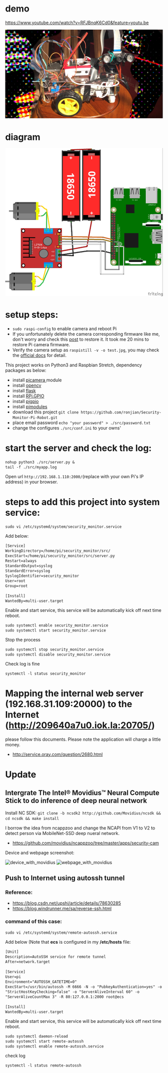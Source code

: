 # demo

https://www.youtube.com/watch?v=RFJBnqK6Cd0&feature=youtu.be

![robot](assets/robot.jpg)

# diagram

![diagram](assets/diagram.jpg)

# setup steps:
- ```sudo raspi-config``` to enable camera and reboot Pi
- If you unfortunately delete the camera corresponding firmware like me, don't worry and check this [post](https://raspberrypi.stackexchange.com/questions/67156/how-can-i-install-raspistill-raspicam-on-a-distro-that-doesnt-include-them) to restore it. It took me 20 mins to restore Pi camera firmware.
- Verify the camera setup as ```raspistill -v -o test.jpg```, you may check the [official docs](https://www.raspberrypi.org/documentation/raspbian/applications/camera.md) for detail.

This project works on Python3 and Raspbian Stretch, dependency packages as below:
- install [picamera ](https://picamera.readthedocs.io/en/release-1.13/) module
- install [opencv](https://www.pyimagesearch.com/2017/09/04/raspbian-stretch-install-opencv-3-python-on-your-raspberry-pi/)
- install [flask](http://flask.pocoo.org/)
- install [RPi.GPIO](https://sourceforge.net/p/raspberry-gpio-python/wiki/install/)
- install [pigpio](http://abyz.me.uk/rpi/pigpio/download.html)
- install [pimodules](https://github.com/ronjian/pimodules)
- download this project ```git clone https://github.com/ronjian/Security-Monitor-Pi-Robot.git```
- place email password ```echo "your password" > ./src/password.txt```
- change the configures ```./src/conf.ini``` to your owns'

# start the server and check the log:
```
nohup python3 ./src/server.py &
tail -f ./src/myapp.log
```


Open url ```http://192.168.1.110:2000/```(replace with your own Pi's IP address) in your browser.  

# steps to add this project into system service:

```shell
sudo vi /etc/systemd/system/security_monitor.service
```
Add below:  
```
[Service]
WorkingDirectory=/home/pi/security_monitor/src/
ExecStart=/home/pi/security_monitor/src/server.py
Restart=always
StandardOutput=syslog
StandardError=syslog
SyslogIdentifier=security_monitor
User=root
Group=root

[Install]
WantedBy=multi-user.target
```
Enable and start service, this service will be automatically kick off next time reboot.
```shell
sudo systemctl enable security_monitor.service
sudo systemctl start security_monitor.service
```
Stop the process  
```shell
sudo systemctl stop security_monitor.service
sudo systemctl disable security_monitor.service
```
Check log is fine  
```shell
systemctl -l status security_monitor
```

# Mapping the internal web server (192.168.31.109:20000) to the Internet (http://209640a7u0.iok.la:20705/)

please follow this documents. Please note the application will charge a little money.
- http://service.oray.com/question/2680.html

# Update

## Intergrate The Intel® Movidius™ Neural Compute Stick to do inference of deep neural network

Install NC SDK:
```git clone -b ncsdk2 http://github.com/Movidius/ncsdk && cd ncsdk && make install```

I borrow the idea from ncappzoo and change the NCAPI from V1 to V2
 to detect person via MobileNet-SSD deep nueral network.

- https://github.com/movidius/ncappzoo/tree/master/apps/security-cam

Device and webpage screenshot:

![device_with_movidius](assets/device_with_movidius.jpg)
![webpage_with_movidius](assets/webpage_with_movidius.jpg)


## Push to Internet using autossh tunnel

### Reference:
- https://blog.csdn.net/upshi/article/details/78630285
- https://blog.windrunner.me/sa/reverse-ssh.html

### command of this case:

```shell
sudo vi /etc/systemd/system/remote-autossh.service
```
Add below (Note that __ecs__ is configured in my __/etc/hosts__ file:  
```
[Unit]
Description=AutoSSH service for remote tunnel
After=network.target

[Service]
User=pi
Environment="AUTOSSH_GATETIME=0"
ExecStart=/usr/bin/autossh -M 6666 -N -o "PubkeyAuthentication=yes" -o "StrictHostKeyChecking=false" -o "ServerAliveInterval 60" -o "ServerAliveCountMax 3" -R 80:127.0.0.1:2000 root@ecs

[Install]
WantedBy=multi-user.target
```
Enable and start service, this service will be automatically kick off next time reboot.
```shell
sudo systemctl daemon-reload
sudo systemctl start remote-autossh
sudo systemctl enable remote-autossh.service
```
check log
```shell
systemctl -l status remote-autossh
```

